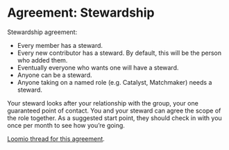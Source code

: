 # Agreement: Stewardship

Stewardship agreement:

* Every member has a steward.
* Every new contributor has a steward. By default, this will be the person who added them.
* Eventually everyone who wants one will have a steward.
* Anyone can be a steward.
* Anyone taking on a named role (e.g. Catalyst, Matchmaker) needs a steward.

Your steward looks after your relationship with the group, your one guaranteed point of contact. You and your steward can agree the scope of the role together. As a suggested start point, they should check in with you once per month to see how you’re going.

[Loomio thread for this agreement](https://www.loomio.org/d/RIMCfuaT/).